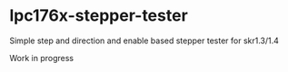 # lpc176x-stepper-tester
Simple step and direction and enable based  stepper tester for skr1.3/1.4

Work in progress
